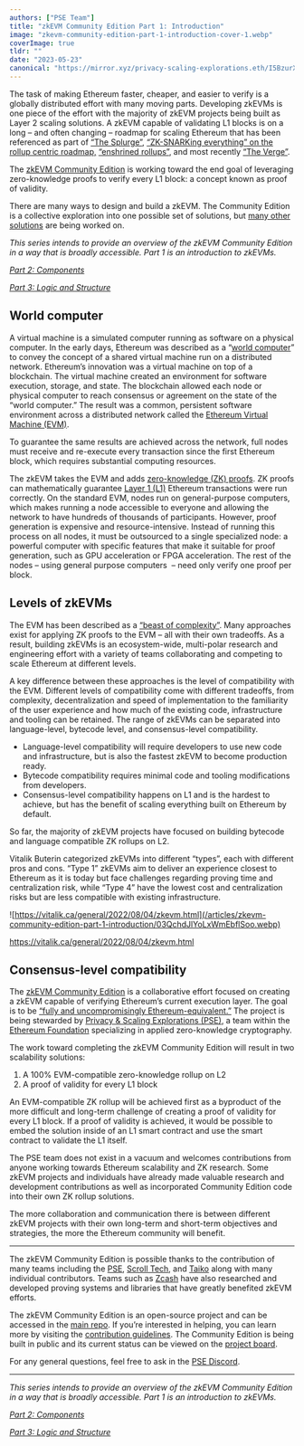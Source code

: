 ```yaml
---
authors: ["PSE Team"]
title: "zkEVM Community Edition Part 1: Introduction"
image: "zkevm-community-edition-part-1-introduction-cover-1.webp"
coverImage: true
tldr: ""
date: "2023-05-23"
canonical: "https://mirror.xyz/privacy-scaling-explorations.eth/I5BzurX-T6slFaPbA4i3hVrO7U2VkBR45eO-N3CSnSg"
---
```


The task of making Ethereum faster, cheaper, and easier to verify is a globally distributed effort with many moving parts. Developing zkEVMs is one piece of the effort with the majority of zkEVM projects being built as Layer 2 scaling solutions. A zkEVM capable of validating L1 blocks is on a long – and often changing – roadmap for scaling Ethereum that has been referenced as part of [“The Splurge”](https://twitter.com/VitalikButerin/status/1466411377107558402), [“ZK-SNARKing everything” on the rollup centric roadmap,](https://www.reddit.com/r/ethereum/comments/j3px5s/a_rollupcentric_ethereum_roadmap_vitalik/) [“enshrined rollups”](https://www.reddit.com/r/ethereum/comments/vrx9xe/comment/if7auu7/), and most recently [“The Verge”](https://twitter.com/VitalikButerin/status/1588669782471368704).

The [zkEVM Community Edition](https://github.com/privacy-scaling-explorations/zkevm-specs) is working toward the end goal of leveraging zero-knowledge proofs to verify every L1 block: a concept known as proof of validity.

There are many ways to design and build a zkEVM. The Community Edition is a collective exploration into one possible set of solutions, but [many other solutions](https://vitalik.ca/general/2022/08/04/zkevm.html) are being worked on.

_This series intends to provide an overview of the zkEVM Community Edition in a way that is broadly accessible. Part 1 is an introduction to zkEVMs._

_[Part 2: Components](https://mirror.xyz/privacy-scaling-explorations.eth/AW854RXMqS3SU8WCA7Yz-LVnTXCOjpwhmwUq30UNi1Q)_

_[Part 3: Logic and Structure](https://mirror.xyz/privacy-scaling-explorations.eth/shl8eMBiObd6_AUBikXZrjKD4fibI6xUZd7d9Yv5ezE)_

## World computer

A virtual machine is a simulated computer running as software on a physical computer. In the early days, Ethereum was described as a “[world computer](https://www.youtube.com/watch?v=j23HnORQXvs)” to convey the concept of a shared virtual machine run on a distributed network. Ethereum’s innovation was a virtual machine on top of a blockchain. The virtual machine created an environment for software execution, storage, and state. The blockchain allowed each node or physical computer to reach consensus or agreement on the state of the “world computer.” The result was a common, persistent software environment across a distributed network called the [Ethereum Virtual Machine (EVM)](https://ethereum.org/en/developers/docs/evm/).

To guarantee the same results are achieved across the network, full nodes must receive and re-execute every transaction since the first Ethereum block, which requires substantial computing resources.

The zkEVM takes the EVM and adds [zero-knowledge (ZK) proofs](https://ethereum.org/en/zero-knowledge-proofs/#zk-snarks). ZK proofs can mathematically guarantee [Layer 1 (L1)](https://ethereum.org/en/layer-2/#what-is-layer-1) Ethereum transactions were run correctly. On the standard EVM, nodes run on general-purpose computers, which makes running a node accessible to everyone and allowing the network to have hundreds of thousands of participants. However, proof generation is expensive and resource-intensive. Instead of running this process on all nodes, it must be outsourced to a single specialized node: a powerful computer with specific features that make it suitable for proof generation, such as GPU acceleration or FPGA acceleration. The rest of the nodes – using general purpose computers  – need only verify one proof per block.

## Levels of zkEVMs

The EVM has been described as a [“beast of complexity”](https://youtu.be/W2f_GLEtobo?t=448). Many approaches exist for applying ZK proofs to the EVM – all with their own tradeoffs. As a result, building zkEVMs is an ecosystem-wide, multi-polar research and engineering effort with a variety of teams collaborating and competing to scale Ethereum at different levels.

A key difference between these approaches is the level of compatibility with the EVM. Different levels of compatibility come with different tradeoffs, from complexity, decentralization and speed of implementation to the familiarity of the user experience and how much of the existing code, infrastructure and tooling can be retained. The range of zkEVMs can be separated into language-level, bytecode level, and consensus-level compatibility.

- Language-level compatibility will require developers to use new code and infrastructure, but is also the fastest zkEVM to become production ready.
- Bytecode compatibility requires minimal code and tooling modifications from developers.
- Consensus-level compatibility happens on L1 and is the hardest to achieve, but has the benefit of scaling everything built on Ethereum by default.

So far, the majority of zkEVM projects have focused on building bytecode and language compatible ZK rollups on L2.

Vitalik Buterin categorized zkEVMs into different “types”, each with different pros and cons. “Type 1” zkEVMs aim to deliver an experience closest to Ethereum as it is today but face challenges regarding proving time and centralization risk, while “Type 4” have the lowest cost and centralization risks but are less compatible with existing infrastructure.

![https://vitalik.ca/general/2022/08/04/zkevm.html](/articles/zkevm-community-edition-part-1-introduction/03QchdJlYoLxWmEbflSoo.webp)

https://vitalik.ca/general/2022/08/04/zkevm.html

## Consensus-level compatibility

The [zkEVM Community Edition](https://github.com/privacy-scaling-explorations/zkevm-circuits) is a collaborative effort focused on creating a zkEVM capable of verifying Ethereum’s current execution layer. The goal is to be [“fully and uncompromisingly Ethereum-equivalent.”](https://vitalik.ca/general/2022/08/04/zkevm.html) The project is being stewarded by [Privacy & Scaling Explorations (PSE)](https://appliedzkp.org/), a team within the [Ethereum Foundation](https://ethereum.foundation/) specializing in applied zero-knowledge cryptography.

The work toward completing the zkEVM Community Edition will result in two scalability solutions:

1.  A 100% EVM-compatible zero-knowledge rollup on L2
2.  A proof of validity for every L1 block

An EVM-compatible ZK rollup will be achieved first as a byproduct of the more difficult and long-term challenge of creating a proof of validity for every L1 block. If a proof of validity is achieved, it would be possible to embed the solution inside of an L1 smart contract and use the smart contract to validate the L1 itself.

The PSE team does not exist in a vacuum and welcomes contributions from anyone working towards Ethereum scalability and ZK research. Some zkEVM projects and individuals have already made valuable research and development contributions as well as incorporated Community Edition code into their own ZK rollup solutions.

The more collaboration and communication there is between different zkEVM projects with their own long-term and short-term objectives and strategies, the more the Ethereum community will benefit.

---

The zkEVM Community Edition is possible thanks to the contribution of many teams including the [PSE](https://appliedzkp.org/), [Scroll Tech](https://scroll.io/), and [Taiko](https://taiko.xyz/) along with many individual contributors. Teams such as [Zcash](https://electriccoin.co/) have also researched and developed proving systems and libraries that have greatly benefited zkEVM efforts.

The zkEVM Community Edition is an open-source project and can be accessed in the [main repo](https://github.com/privacy-scaling-explorations/zkevm-specs). If you’re interested in helping, you can learn more by visiting the [contribution guidelines](https://github.com/privacy-scaling-explorations/zkevm-circuits/blob/main/CONTRIBUTING.md). The Community Edition is being built in public and its current status can be viewed on the [project board](https://github.com/orgs/privacy-scaling-explorations/projects/3/views/1).

For any general questions, feel free to ask in the [PSE Discord](https://discord.com/invite/sF5CT5rzrR).

---

_This series intends to provide an overview of the zkEVM Community Edition in a way that is broadly accessible. Part 1 is an introduction to zkEVMs._

_[Part 2: Components](https://mirror.xyz/privacy-scaling-explorations.eth/AW854RXMqS3SU8WCA7Yz-LVnTXCOjpwhmwUq30UNi1Q)_

_[Part 3: Logic and Structure](https://mirror.xyz/privacy-scaling-explorations.eth/shl8eMBiObd6_AUBikXZrjKD4fibI6xUZd7d9Yv5ezE)_
